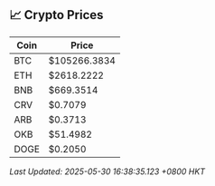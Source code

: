 ## 📈 Crypto Prices

| Coin | Price |
| ---- | ----- |
| BTC | $105266.3834 |
| ETH | $2618.2222 |
| BNB | $669.3514 |
| CRV | $0.7079 |
| ARB | $0.3713 |
| OKB | $51.4982 |
| DOGE | $0.2050 |

_Last Updated: 2025-05-30 16:38:35.123 +0800 HKT_